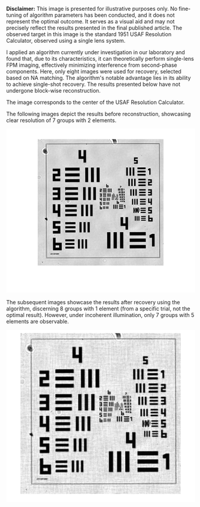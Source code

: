 **Disclaimer:** This image is presented for illustrative purposes only. No fine-tuning of algorithm parameters has been conducted, and it does not represent the optimal outcome. It serves as a visual aid and may not precisely reflect the results presented in the final published article. The observed target in this image is the standard 1951 USAF Resolution Calculator, observed using a single lens system.

I applied an algorithm currently under investigation in our laboratory and found that, due to its characteristics, it can theoretically perform single-lens FPM imaging, effectively minimizing interference from second-phase components. Here, only eight images were used for recovery, selected based on NA matching. The algorithm's notable advantage lies in its ability to achieve single-shot recovery. The results presented below have not undergone block-wise reconstruction.

The image corresponds to the center of the USAF Resolution Calculator.

The following images depict the results before reconstruction, showcasing clear resolution of 7 groups with 2 elements.

![](in-origin.png)

The subsequent images showcase the results after recovery using the algorithm, discerning 8 groups with 1 element (from a specific trial, not the optimal result). However, under incoherent illumination, only 7 groups with 5 elements are observable.

![](in-g-re.png)


